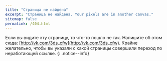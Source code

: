 ```yaml
---
title: "Страница не найдена"
excerpt: "Страница не найдена. Your pixels are in another canvas."
sitemap: false
permalink: /404.html
---
```


Если вы видите эту страницу, то что-то пошло не так. Напишите об этом сюда: [http://vk.com/3ds_cfw](http://vk.com/3ds_cfw). Крайне желательно, чтобы вы указали с какой страницы совершили переход по неработающей ссылке. 
{: .notice--info}
